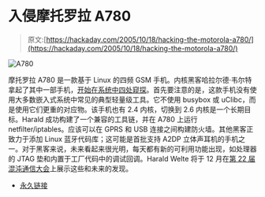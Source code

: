# 入侵摩托罗拉 A780

> 原文:[https://hackaday.com/2005/10/18/hacking-the-motorola-a780/](https://hackaday.com/2005/10/18/hacking-the-motorola-a780/)

![A780](../Images/8d6d207c225d665c32f2fb2b93da16d3.png)

摩托罗拉 A780 是一款基于 Linux 的四频 GSM 手机。内核黑客哈拉尔德·韦尔特拿起了其中一部手机，[开始在系统中四处窥探](http://gnumonks.org/%7Elaforge/weblog/linux/a780/index.html)。首先要注意的是，这款手机没有使用大多数嵌入式系统中常见的典型轻量级工具。它不使用 busybox 或 uClibc，而是使用它们更重的对应物。该手机也有 2.4 内核，切换到 2.6 内核是一个长期目标。Harald 成功构建了一个兼容的工具链，并在 A780 上运行 netfilter/iptables。应该可以在 GPRS 和 USB 连接之间构建防火墙。其他黑客正致力于添加 Linux 蓝牙代码库；这可能是首批支持 A2DP 立体声耳机的手机之一。对于黑客来说，未来看起来很光明，每天都有新的可利用功能出现，如处理器的 JTAG 垫和内置于工厂代码中的调试回调。Harald Welte 将于 12 月在[第 22 届混沌通信大会](http://www.ccc.de/congress/2005/?language=en)上展示这些和未来的发现。

*   [永久链接](http://gnumonks.org/~laforge/weblog/linux/a780/index.html)